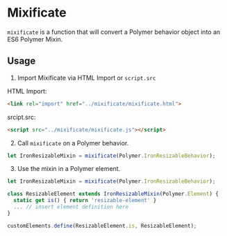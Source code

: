 # Mixificate
`mixificate` is a function that will convert a Polymer behavior object into an
ES6 Polymer Mixin.

## Usage
1) Import Mixificate via HTML Import or `script.src`

HTML Import:
```html
<link rel="import" href="../mixificate/mixificate.html">
```
srcipt.src:
```html
<script src="../mixificate/mixificate.js"></script>
```

2) Call `mixificate` on a Polymer behavior.
```javascript
let IronResizableMixin = mixificate(Polymer.IronResizableBehavior);
```

3) Use the mixin in a Polymer element.

```javascript
let IronResizableMixin = mixificate(Polymer.IronResizableBehavior);

class ResizableElement extends IronResizableMixin(Polymer.Element) {
  static get is() { return 'resizable-element' }
  ... // insert element definition here
}

customElements.define(ResizableElement.is, ResizableElement);
```
